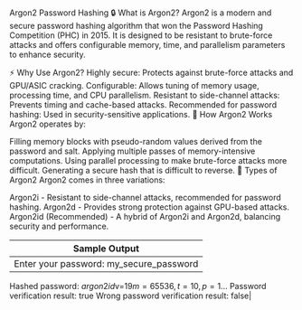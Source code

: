 Argon2 Password Hashing
🔒 What is Argon2?
Argon2 is a modern and secure password hashing algorithm that won the Password Hashing Competition (PHC) in 2015. It is designed to be resistant to brute-force attacks and offers configurable memory, time, and parallelism parameters to enhance security.

⚡ Why Use Argon2?
Highly secure: Protects against brute-force attacks and GPU/ASIC cracking.
Configurable: Allows tuning of memory usage, processing time, and CPU parallelism.
Resistant to side-channel attacks: Prevents timing and cache-based attacks.
Recommended for password hashing: Used in security-sensitive applications.
🚀 How Argon2 Works
Argon2 operates by:

Filling memory blocks with pseudo-random values derived from the password and salt.
Applying multiple passes of memory-intensive computations.
Using parallel processing to make brute-force attacks more difficult.
Generating a secure hash that is difficult to reverse.
🔑 Types of Argon2
Argon2 comes in three variations:

Argon2i - Resistant to side-channel attacks, recommended for password hashing.
Argon2d - Provides strong protection against GPU-based attacks.
Argon2id (Recommended) - A hybrid of Argon2i and Argon2d, balancing security and performance.

| Sample Output |
| --- |
| Enter your password: my_secure_password
Hashed password: $argon2id$v=19$m=65536,t=10,p=1$...
Password verification result: true
Wrong password verification result: false| 
